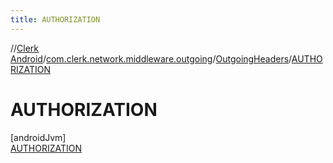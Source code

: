 ```yaml
---
title: AUTHORIZATION
---
```

//[Clerk Android](../../../../index.html)/[com.clerk.network.middleware.outgoing](../../index.html)/[OutgoingHeaders](../index.html)/[AUTHORIZATION](index.html)



# AUTHORIZATION



[androidJvm]\
[AUTHORIZATION](index.html)


